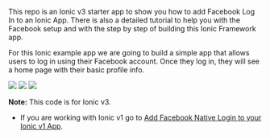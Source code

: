 This repo is an Ionic v3 starter app to show you how to add Facebook Log In to an Ionic App. There is also a detailed tutorial to help you with the Facebook setup and with the step by step of building this Ionic Framework app.

For this Ionic example app we are going to build a simple app that allows users to log in using their Facebook account. Once they log in, they will see a home page with their basic profile info.

![](https://s3-us-west-2.amazonaws.com/ionicthemes/tutorials/screenshots/facebook-login/1.PNG?v=4)
![](https://s3-us-west-2.amazonaws.com/ionicthemes/tutorials/screenshots/facebook-login/2.PNG?v=4)
![](https://s3-us-west-2.amazonaws.com/ionicthemes/tutorials/screenshots/facebook-login/3.PNG?v=4)

**Note:** This code is for Ionic v3.
- If you are working with Ionic v1 go to [Add Facebook Native Login to your Ionic v1 App](https://ionicthemes.com/tutorials/about/native-facebook-login-with-ionic-framework).
